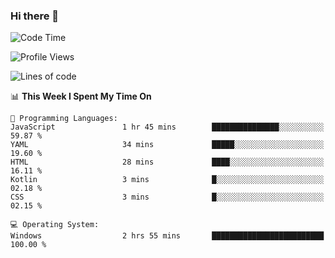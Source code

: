 ### Hi there 👋
<!--START_SECTION:waka-->
![Code Time](http://img.shields.io/badge/Code%20Time-5%20hrs%2056%20mins-blue)

![Profile Views](http://img.shields.io/badge/Profile%20Views-0-blue)

![Lines of code](https://img.shields.io/badge/From%20Hello%20World%20I%27ve%20Written-294.5%20thousand%20lines%20of%20code-blue)

📊 **This Week I Spent My Time On** 

```text
💬 Programming Languages: 
JavaScript               1 hr 45 mins        ███████████████░░░░░░░░░░   59.87 % 
YAML                     34 mins             █████░░░░░░░░░░░░░░░░░░░░   19.60 % 
HTML                     28 mins             ████░░░░░░░░░░░░░░░░░░░░░   16.11 % 
Kotlin                   3 mins              █░░░░░░░░░░░░░░░░░░░░░░░░   02.18 % 
CSS                      3 mins              █░░░░░░░░░░░░░░░░░░░░░░░░   02.15 % 

💻 Operating System: 
Windows                  2 hrs 55 mins       █████████████████████████   100.00 % 
```


<!--END_SECTION:waka-->
<!--
**AnimeruFR/AnimeruFR** is a ✨ _special_ ✨ repository because its `README.md` (this file) appears on your GitHub profile.

Here are some ideas to get you started:

- 🔭 I’m currently working on ...
- 🌱 I’m currently learning ...
- 👯 I’m looking to collaborate on ...
- 🤔 I’m looking for help with ...
- 💬 Ask me about ...
- 📫 How to reach me: ...
- 😄 Pronouns: ...
- ⚡ Fun fact: ...
-->
